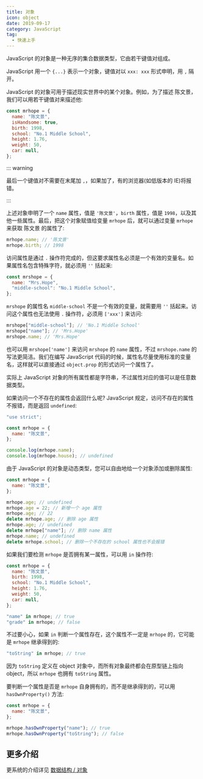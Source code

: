 ```yaml
---
title: 对象
icon: object
date: 2019-09-17
category: JavaScript
tag:
  - 快速上手
---
```


JavaScript 的对象是一种无序的集合数据类型，它由若干键值对组成。

JavaScript 用一个 `{...}` 表示一个对象，键值对以 `xxx: xxx` 形式申明，用 `,` 隔开。

<!-- more -->

JavaScript 的对象可用于描述现实世界中的某个对象。例如，为了描述 陈文景，我们可以用若干键值对来描述他:

```js
const mrhope = {
  name: "陈文景",
  isHandsome: true,
  birth: 1998,
  school: "No.1 Middle School",
  height: 1.76,
  weight: 50,
  car: null,
};
```

::: warning

最后一个键值对不需要在末尾加 `,`，如果加了，有的浏览器(如低版本的 IE)将报错。

:::

上述对象申明了一个 `name` 属性，值是 `'陈文景'`，`birth` 属性，值是 `1998`，以及其他一些属性。最后，把这个对象赋值给变量 `mrhope` 后，就可以通过变量 `mrhope` 来获取 陈文景 的属性了:

```js
mrhope.name; // '陈文景'
mrhope.birth; // 1998
```

访问属性是通过 `.` 操作符完成的，但这要求属性名必须是一个有效的变量名。如果属性名包含特殊字符，就必须用 `''` 括起来:

```js
const mrshope = {
  name: "Mrs.Hope",
  "middle-school": "No.1 Middle School",
};
```

`mrshope` 的属性名 `middle-school` 不是一个有效的变量，就需要用 `''` 括起来。访问这个属性也无法使用 `.` 操作符，必须用 `['xxx']` 来访问:

```js
mrshope["middle-school"]; // 'No.1 Middle School'
mrshope["name"]; // 'Mrs.Hope'
mrshope.name; // 'Mrs.Hope'
```

也可以用 `mrshope['name']` 来访问 `mrshope` 的 `name` 属性，不过 `mrshope.name` 的写法更简洁。我们在编写 JavaScript 代码的时候，属性名尽量使用标准的变量名，这样就可以直接通过 `object.prop` 的形式访问一个属性了。

实际上 JavaScript 对象的所有属性都是字符串，不过属性对应的值可以是任意数据类型。

如果访问一个不存在的属性会返回什么呢? JavaScript 规定，访问不存在的属性不报错，而是返回 `undefined`:

```js
"use strict";

const mrhope = {
  name: "陈文景",
};

console.log(mrhope.name);
console.log(mrhope.house); // undefined
```

由于 JavaScript 的对象是动态类型，您可以自由地给一个对象添加或删除属性:

```js
const mrhope = {
  name: "陈文景",
};

mrhope.age; // undefined
mrhope.age = 22; // 新增一个 age 属性
mrhope.age; // 22
delete mrhope.age; // 删除 age 属性
mrhope.age; // undefined
delete mrhope["name"]; // 删除 name 属性
mrhope.name; // undefined
delete mrhope.school; // 删除一个不存在的 school 属性也不会报错
```

如果我们要检测 `mrhope` 是否拥有某一属性，可以用 `in` 操作符:

```js
const mrhope = {
  name: "陈文景",
  birth: 1998,
  school: "No.1 Middle School",
  height: 1.76,
  weight: 50,
  car: null,
};

"name" in mrhope; // true
"grade" in mrhope; // false
```

不过要小心，如果 `in` 判断一个属性存在，这个属性不一定是 `mrhope` 的，它可能是 `mrhope` 继承得到的:

```js
"toString" in mrhope; // true
```

因为 `toString` 定义在 object 对象中，而所有对象最终都会在原型链上指向 object，所以 `mrhope` 也拥有 `toString` 属性。

要判断一个属性是否是 `mrhope` 自身拥有的，而不是继承得到的，可以用 `hasOwnProperty()` 方法:

```js
const mrhope = {
  name: "陈文景",
};

mrhope.hasOwnProperty("name"); // true
mrhope.hasOwnProperty("toString"); // false
```

## 更多介绍

更系统的介绍详见 [数据结构 / 对象](../types/object.md)
